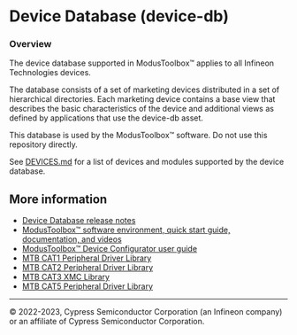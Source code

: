 # Device Database (device-db)

### Overview
The device database supported in ModusToolbox™ applies to all Infineon Technologies devices.

The database consists of a set of marketing devices distributed in a set of hierarchical directories.
Each marketing device contains a base view that describes the basic characteristics of the device and additional views as defined by applications that use the device-db asset.

This database is used by the ModusToolbox™ software. Do not use this repository directly.

See [DEVICES.md](./DEVICES.md) for a list of devices and modules supported by the device database.

## More information

- [Device Database release notes](./RELEASE.md)
- [ModusToolbox™ software environment, quick start guide, documentation, and videos](https://www.infineon.com/cms/en/design-support/tools/sdk/modustoolbox-software)
- [ModusToolbox™ Device Configurator user guide](https://www.infineon.com/ModusToolboxDeviceConfig)
- [MTB CAT1 Peripheral Driver Library](https://github.com/Infineon/mtb-pdl-cat1)
- [MTB CAT2 Peripheral Driver Library](https://github.com/Infineon/mtb-pdl-cat2)
- [MTB CAT3 XMC Library](https://github.com/Infineon/mtb-xmclib-cat3)
- [MTB CAT5 Peripheral Driver Library](https://github.com/Infineon/mtb-pdl-cat5)

---
© 2022-2023, Cypress Semiconductor Corporation (an Infineon company) or an affiliate of Cypress Semiconductor Corporation.
